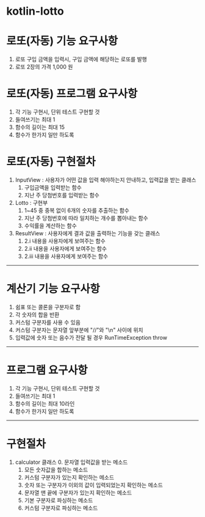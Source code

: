 # kotlin-lotto

# 로또(자동) 기능 요구사항
1. 로또 구입 금액을 입력시, 구입 금액에 해당하는 로또를 발행
2. 로또 2장의 가격 1,000 원

# 로또(자동) 프로그램 요구사항
1. 각 기능 구현시, 단위 테스트 구현할 것
2. 들여쓰기는 최대 1
3. 함수의 길이는 최대 15
4. 함수가 한가지 일만 하도록 

# 로또(자동) 구현절차
1. InputView : 사용자가 어떤 값을 입력 해야하는지 안내하고, 입력값을 받는 클래스
    1. 구입금액을 입력받는 함수
    2. 지난 주 당첨번호를 입력받는 함수 
2. Lotto : 구현부 
    1. 1~45 중 중복 없이 6개의 숫자를 추출하는 함수
    2. 지난 주 당첨번호에 따라 일치하는 개수를 뽑아내는 함수
    3. 수익률을 계산하는 함수
3. ResultView : 사용자에게 결과 값을 출력하는 기능을 갖는 클래스
    1. 2.i 내용을 사용자에게 보여주는 함수
    2. 2.ii 내용을 사용자에게 보여주는 함수
    3. 2.iii 내용을 사용자에게 보여주는 함수
---
# 계산기 기능 요구사항
1. 쉼표 또는 콜론을 구분자로 함
2. 각 숫자의 합을 반환
3. 커스텀 구분자를 사용 수 있음
4. 커스텀 구분자는 문자열 앞부분에 "//"와 "\n" 사이에 위치
5. 입력값에 숫자 또는 음수가 전달 될 경우 RunTimeException throw
 
---
# 프로그램 요구사항
1. 각 기능 구현시, 단위 테스트 구현할 것
2. 들여쓰기는 최대 1
3. 함수의 길이는 최대 10라인
4. 함수가 한가지 일만 하도록

---
# 구현절차
1. calculator 클래스
    0. 문자열 입력값을 받는 메소드
    1. 모든 숫자값을 합하는 메소드
    2. 커스텀 구분자가 있는지 확인하는 메소드
    3. 숫자 또는 구분자가 이외의 값이 입력되었는지 확인하는 메소드
    4. 문자열 맨 끝에 구분자가 있는지 확인하는 메소드 
    4. 기본 구분자로 파싱하는 메소드
    5. 커스텀 구분자로 파싱하는 메소드
    